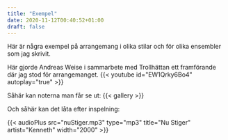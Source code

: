 ```yaml
---
title: "Exempel"
date: 2020-11-12T00:40:52+01:00
draft: false
---
```


Här är några exempel på arrangemang i olika stilar och för olika ensembler som jag skrivit.

Här gjorde Andreas Weise i sammarbete med Trollhättan ett framförande där jag stod för arrangemanget.
{{< youtube id="EW1Qrky6Bo4" autoplay="true" >}}

Såhär kan noterna man får se ut:
{{< gallery >}}

Och såhär kan det låta efter inspelning:

{{< audioPlus src="nuStiger.mp3" type="mp3" title="Nu Stiger" artist="Kenneth" width="2000" >}}



